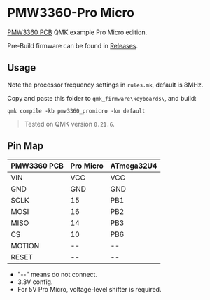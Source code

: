 # PMW3360-Pro Micro

[PMW3360 PCB](https://github.com/siderakb/pmw3360-pcb) QMK example Pro Micro edition.

Pre-Build firmware can be found in [Releases](https://github.com/siderakb/pmw3360-pcb/releases/tag/fw_v0.1.0).

## Usage

Note the processor frequency settings in `rules.mk`, default is 8MHz.

Copy and paste this folder to `qmk_firmware\keyboards\`, and build:
```
qmk compile -kb pmw3360_promicro -km default
```

> Tested on QMK version `0.21.6`.

## Pin Map

| PMW3360 PCB | Pro Micro | ATmega32U4 |
| ----------- | --------- | ---------- |
| VIN         | VCC       | VCC        |
| GND         | GND       | GND        |
| SCLK        | 15        | PB1        |
| MOSI        | 16        | PB2        |
| MISO        | 14        | PB3        |
| CS          | 10        | PB6        |
| MOTION      | --        | --         |
| RESET       | --        | --         |

- "--" means do not connect.
- 3.3V config.
- For 5V Pro Micro, voltage-level shifter is required.
